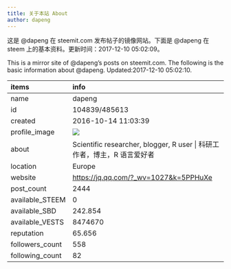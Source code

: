 ```yaml
---
title: 关于本站 About
author: dapeng
---
```


这是 @dapeng 在 steemit.com 发布帖子的镜像网站。下面是 @dapeng 在 steem 上的基本资料。更新时间：2017-12-10 05:02:09。

This is a mirror site of @dapeng’s posts on steemit.com. The following is the basic information about @dapeng. Updated:2017-12-10 05:02:10.



|items           |info                                                                                    |
|:---------------|:---------------------------------------------------------------------------------------|
|name            |dapeng                                                                                  |
|id              |104839/485613                                                                           |
|created         |2016-10-14 11:03:39                                                                     |
|profile_image   |![](http://0.gravatar.com/avatar/6fe1d4ffad212efc7985ecdd4ef9ef77?s=44&d=monsterid&r=g) |
|about           |Scientific researcher, blogger, R user &#124;  科研工作者，博主，R 语言爱好者           |
|location        |Europe                                                                                  |
|website         |https://jq.qq.com/?_wv=1027&k=5PPHuXe                                                   |
|post_count      |2444                                                                                    |
|available_STEEM |0                                                                                       |
|available_SBD   |242.854                                                                                 |
|available_VESTS |8474670                                                                                 |
|reputation      |65.656                                                                                  |
|followers_count |558                                                                                     |
|following_count |82                                                                                      |
